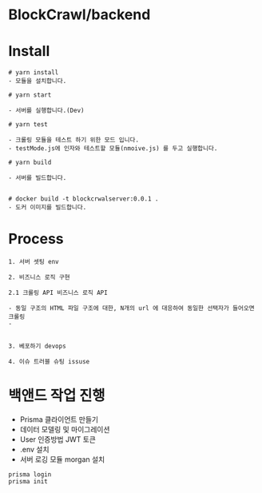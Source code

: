 # BlockCrawl/backend

# Install

```
# yarn install
- 모듈을 설치합니다.

# yarn start

- 서버를 실행합니다.(Dev)

# yarn test

- 크롤링 모듈을 테스트 하기 위한 모드 입니다.
- testMode.js에 인자와 테스트할 모듈(nmoive.js) 를 두고 실행합니다.

# yarn build

- 서버를 빌드합니다.


# docker build -t blockcrwalserver:0.0.1 .
- 도커 이미지를 빌드합니다.
```

# Process

```
1. 서버 셋팅 env

2. 비즈니스 로직 구현

2.1 크롤링 API 비즈니스 로직 API

- 동일 구조의 HTML 파일 구조에 대한, N개의 url 에 대응하여 동일한 선택자가 들어오면 크롤링
-


3. 베포하기 devops

4. 이슈 트러블 슈팅 issuse

```

# 백앤드 작업 진행

- Prisma 클라이언트 만들기
- 데이터 모델링 및 마이그레이션
- User 인증방법 JWT 토큰
- .env 설치
- 서버 로깅 모듈 morgan 설치

```
prisma login
prisma init

```
